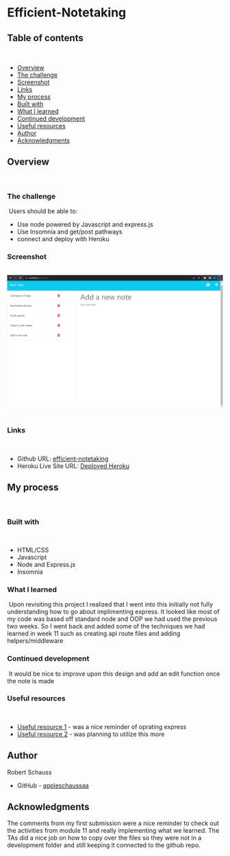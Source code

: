 # Efficient-Notetaking

## Table of contents
​
- [Overview](#overview)
 - [The challenge](#the-challenge)
 - [Screenshot](#screenshot)
 - [Links](#links)
- [My process](#my-process)
 - [Built with](#built-with)
 - [What I learned](#what-i-learned)
 - [Continued development](#continued-development)
 - [Useful resources](#useful-resources)
- [Author](#author)
- [Acknowledgments](#acknowledgments)

## Overview
​
### The challenge
​
Users should be able to:
​
- Use node powered by Javascript and express.js
- Use Insomnia and get/post pathways
- connect and deploy with Heroku

### Screenshot
​
![server running screenshot](assets/screenshots/efficient-notetaking.png)
​
### Links
​
- Github URL: [efficient-notetaking](https://github.com/appleschaussaa/efficient-notetaking)
- Heroku Live Site URL: [Deployed Heroku](https://limitless-inlet-13933.herokuapp.com/)
​
## My process
​
### Built with
​
- HTML/CSS
- Javascript
- Node and Express.js
- Insomnia
​
### What I learned
​
Upon revisiting this project I realized that I went into this initially not fully understanding how to go about implimenting express. It looked like most of my code was based off standard node and OOP we had used the previous two weeks. So I went back and added some of the techniques we had learned in week 11 such as creating api route files and adding helpers/middleware
​
### Continued development
​
It would be nice to improve upon this design and add an edit function once the note is made
​
### Useful resources
​
- [Useful resource 1](https://developer.mozilla.org/en-US/docs/Learn/Server-side/Express_Nodejs/Introduction) - was a nice reminder of oprating express
- [Useful resource 2](https://expressjs.com/en/api.html) - was planning to utilize this more
​
## Author
Robert Schauss

- GitHub - [appleschaussaa](https://github.com/appleschaussaa)

## Acknowledgments

The comments from my first submission were a nice reminder to check out the activities from module 11 and really implementing what we learned. The TAs did a nice job on how to copy over the files so they were not in a development folder and still keeping it connected to the github repo.
